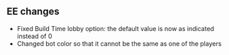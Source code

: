 ## EE changes

* Fixed Build Time lobby option: the default value is now as indicated instead of 0
* Changed bot color so that it cannot be the same as one of the players